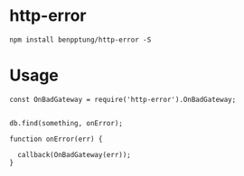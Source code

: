 # http-error

```
npm install benpptung/http-error -S
```

# Usage
```
const OnBadGateway = require('http-error').OnBadGateway;


db.find(something, onError);

function onError(err) {
  
  callback(OnBadGateway(err));
}

```